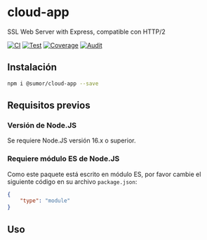 # cloud-app
SSL Web Server with Express, compatible con HTTP/2

[![CI](https://github.com/sumor-cloud/cloud-app/actions/workflows/ci.yml/badge.svg)](https://github.com/sumor-cloud/cloud-app/actions/workflows/ci.yml)
[![Test](https://github.com/sumor-cloud/cloud-app/actions/workflows/ut.yml/badge.svg)](https://github.com/sumor-cloud/cloud-app/actions/workflows/ut.yml)
[![Coverage](https://github.com/sumor-cloud/cloud-app/actions/workflows/coverage.yml/badge.svg)](https://github.com/sumor-cloud/cloud-app/actions/workflows/coverage.yml)
[![Audit](https://github.com/sumor-cloud/cloud-app/actions/workflows/audit.yml/badge.svg)](https://github.com/sumor-cloud/cloud-app/actions/workflows/audit.yml)

## Instalación
```bash
npm i @sumor/cloud-app --save
```

## Requisitos previos

### Versión de Node.JS
Se requiere Node.JS versión 16.x o superior.

### Requiere módulo ES de Node.JS
Como este paquete está escrito en módulo ES, por favor cambie el siguiente código en su archivo `package.json`:
```json
{
    "type": "module"
}
```

## Uso